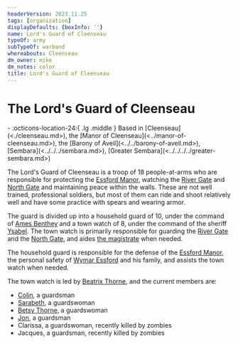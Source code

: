 ```yaml
---
headerVersion: 2023.11.25
tags: [organization]
displayDefaults: {boxInfo: ''}
name: Lord's Guard of Cleenseau
typeOf: army
subTypeOf: warband
whereabouts: Cleenseau
dm_owner: mike
dm_notes: color
title: Lord's Guard of Cleenseau
---
```

# The Lord's Guard of Cleenseau
<div class="grid cards ext-narrow-margin ext-one-column" markdown>
-
    :octicons-location-24:{ .lg .middle } Based in [Cleenseau](<./cleenseau.md>), the [Manor of Cleenseau](<../manor-of-cleenseau.md>), the [Barony of Aveil](<../../barony-of-aveil.md>), [Sembara](<../../../sembara.md>), [Greater Sembara](<../../../../greater-sembara.md>)  
</div>


The Lord's Guard of Cleenseau is a troop of 18 people-at-arms who are responsible for protecting the [Essford Manor](<./essford-manor.md>), watching the [River Gate](<./river-gate-of-cleenseau.md>) and [North Gate](<./north-gate-of-cleenseau.md>) and maintaining peace within the walls. These are not well trained, professional soldiers, but most of them can ride and shoot relatively well and have some practice with spears and wearing armor.

The guard is divided up into a household guard of 10, under the command of [Ames Benthey](<../../../../../../people/sembarans/ames-benthey.md>) and a town watch of 8, under the command of the sheriff [Ysabel](<../../../../../../people/sembarans/ysabel.md>). The town watch is primarily responsible for guarding the [River Gate](<./river-gate-of-cleenseau.md>) and the [North Gate](<./north-gate-of-cleenseau.md>), and aides [the magistrate](<../../../../../../people/sembarans/nicholas-wysson.md>) when needed.

The household guard is responsible for the defense of the [Essford Manor](<./essford-manor.md>), the personal safety of [Wymar Essford](<../../../../../../people/sembarans/wymar-essford.md>) and his family, and assists the town watch when needed.

The town watch is led by [Beatrix Thorne](<../../../../../../people/sembarans/beatrix-thorne.md>), and the current members are:
* [Colin](<../../../../../../people/sembarans/colin.md>), a guardsman
* [Sarabeth](<../../../../../../people/sembarans/sarabeth.md>), a guardswoman
* [Betsy Thorne](<../../../../../../people/sembarans/betsy-thorne.md>), a guardswoman
* [Jon](<../../../../../../people/sembarans/jon.md>), a guardsman
* Clarissa, a guardswoman, recently killed by zombies
* Jacques, a guardsman, recently killed by zombies

